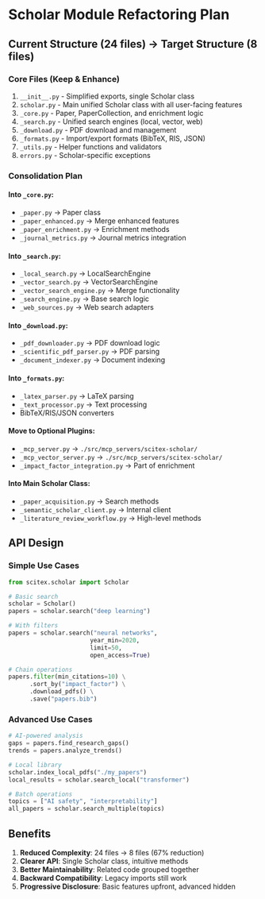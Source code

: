 # Scholar Module Refactoring Plan

## Current Structure (24 files) → Target Structure (8 files)

### Core Files (Keep & Enhance)
1. `__init__.py` - Simplified exports, single Scholar class
2. `scholar.py` - Main unified Scholar class with all user-facing features
3. `_core.py` - Paper, PaperCollection, and enrichment logic
4. `_search.py` - Unified search engines (local, vector, web)
5. `_download.py` - PDF download and management
6. `_formats.py` - Import/export formats (BibTeX, RIS, JSON)
7. `_utils.py` - Helper functions and validators
8. `errors.py` - Scholar-specific exceptions

### Consolidation Plan

#### Into `_core.py`:
- `_paper.py` → Paper class
- `_paper_enhanced.py` → Merge enhanced features
- `_paper_enrichment.py` → Enrichment methods
- `_journal_metrics.py` → Journal metrics integration

#### Into `_search.py`:
- `_local_search.py` → LocalSearchEngine
- `_vector_search.py` → VectorSearchEngine  
- `_vector_search_engine.py` → Merge functionality
- `_search_engine.py` → Base search logic
- `_web_sources.py` → Web search adapters

#### Into `_download.py`:
- `_pdf_downloader.py` → PDF download logic
- `_scientific_pdf_parser.py` → PDF parsing
- `_document_indexer.py` → Document indexing

#### Into `_formats.py`:
- `_latex_parser.py` → LaTeX parsing
- `_text_processor.py` → Text processing
- BibTeX/RIS/JSON converters

#### Move to Optional Plugins:
- `_mcp_server.py` → `./src/mcp_servers/scitex-scholar/`
- `_mcp_vector_server.py` → `./src/mcp_servers/scitex-scholar/`
- `_impact_factor_integration.py` → Part of enrichment

#### Into Main Scholar Class:
- `_paper_acquisition.py` → Search methods
- `_semantic_scholar_client.py` → Internal client
- `_literature_review_workflow.py` → High-level methods

## API Design

### Simple Use Cases
```python
from scitex.scholar import Scholar

# Basic search
scholar = Scholar()
papers = scholar.search("deep learning")

# With filters
papers = scholar.search("neural networks", 
                       year_min=2020,
                       limit=50,
                       open_access=True)

# Chain operations
papers.filter(min_citations=10) \
      .sort_by("impact_factor") \
      .download_pdfs() \
      .save("papers.bib")
```

### Advanced Use Cases
```python
# AI-powered analysis
gaps = papers.find_research_gaps()
trends = papers.analyze_trends()

# Local library
scholar.index_local_pdfs("./my_papers")
local_results = scholar.search_local("transformer")

# Batch operations
topics = ["AI safety", "interpretability"]
all_papers = scholar.search_multiple(topics)
```

## Benefits
1. **Reduced Complexity**: 24 files → 8 files (67% reduction)
2. **Clearer API**: Single Scholar class, intuitive methods
3. **Better Maintainability**: Related code grouped together
4. **Backward Compatibility**: Legacy imports still work
5. **Progressive Disclosure**: Basic features upfront, advanced hidden